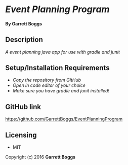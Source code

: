 # _Event Planning Program_

#### By Garrett Boggs

## Description

_A event planning java app for use with gradle and junit_

## Setup/Installation Requirements

* _Copy the repository from GitHub_
* _Open in code editor of your choice_
* _Make sure you have gradle and junit installed!_


## GitHub link

https://github.com/GarrettBoggs/EventPlanningProgram

## Licensing

* MIT

Copyright (c) 2016 **Garrett Boggs**
